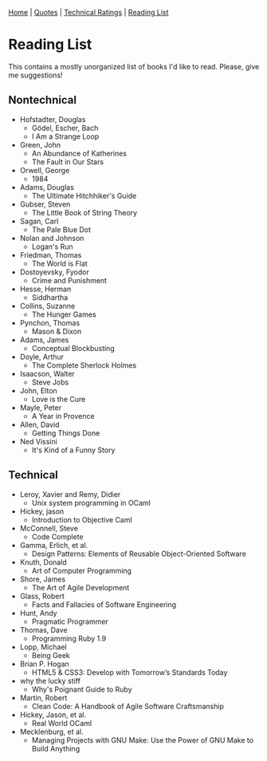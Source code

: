 [Home](https://github.com/bamos/reading-list/blob/master/README.md) | 
[Quotes](http://github.com/bamos/reading-list/blob/master/quotes.md) | 
[Technical Ratings](http://github.com/bamos/reading-list/blob/master/technical-ratings.md) | 
[Reading List](http://github.com/bamos/reading-list/blob/master/reading-list.md)

# Reading List

This contains a mostly unorganized list of books I'd like to read.
Please, give me suggestions!

## Nontechnical
+ Hofstadter, Douglas
  + Gödel, Escher, Bach
  + I Am a Strange Loop
+ Green, John
  + An Abundance of Katherines
  + The Fault in Our Stars
+ Orwell, George
  + 1984
+ Adams, Douglas
  + The Ultimate Hitchhiker's Guide
+ Gubser, Steven
  + The Little Book of String Theory
+ Sagan, Carl
  + The Pale Blue Dot
+ Nolan and Johnson
  + Logan's Run
+ Friedman, Thomas
  + The World is Flat
+ Dostoyevsky, Fyodor
  + Crime and Punishment
+ Hesse, Herman
  + Siddhartha
+ Collins, Suzanne
  + The Hunger Games
+ Pynchon, Thomas
  + Mason & Dixon
+ Adams, James
  + Conceptual Blockbusting
+ Doyle, Arthur
  + The Complete Sherlock Holmes
+ Isaacson, Walter
  + Steve Jobs
+ John, Elton
  + Love is the Cure
+ Mayle, Peter
  + A Year in Provence
+ Allen, David
  + Getting Things Done
+ Ned Vissini
  + It's Kind of a Funny Story

## Technical
+ Leroy, Xavier and Remy, Didier
  + Unix system programming in OCaml
+ Hickey, jason
  + Introduction to Objective Caml
+ McConnell, Steve
  + Code Complete
+ Gamma, Erlich, et al.
  + Design Patterns: Elements of Reusable Object-Oriented Software
+ Knuth, Donald
  + Art of Computer Programming
+ Shore, James
  + The Art of Agile Development
+ Glass, Robert
  + Facts and Fallacies of Software Engineering
+ Hunt, Andy
  + Pragmatic Programmer
+ Thomas, Dave
  + Programming Ruby 1.9
+ Lopp, Michael
  + Being Geek
+ Brian P. Hogan
  + HTML5 & CSS3: Develop with Tomorrow’s Standards Today
+ why the lucky stiff
  + Why's Poignant Guide to Ruby
+ Martin, Robert
  + Clean Code: A Handbook of Agile Software Craftsmanship
+ Hickey, Jason, et al.
  + Real World OCaml
+ Mecklenburg, et al.
  + Managing Projects with GNU Make: Use the Power of GNU Make to Build Anything
